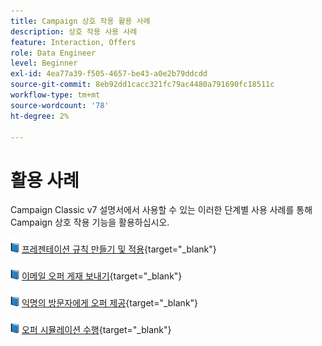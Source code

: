```yaml
---
title: Campaign 상호 작용 활용 사례
description: 상호 작용 사용 사례
feature: Interaction, Offers
role: Data Engineer
level: Beginner
exl-id: 4ea77a39-f505-4657-be43-a0e2b79ddcdd
source-git-commit: 8eb92dd1cacc321fc79ac4480a791690fc18511c
workflow-type: tm+mt
source-wordcount: '78'
ht-degree: 2%

---
```


# 활용 사례

Campaign Classic v7 설명서에서 사용할 수 있는 이러한 단계별 사용 사례를 통해 Campaign 상호 작용 기능을 활용하십시오.

![](../assets/do-not-localize/book.png) [프레젠테이션 규칙 만들기 및 적용](https://experienceleague.adobe.com/docs/campaign-classic/using/managing-offers/case-study/presentation-rules.html){target="_blank"}

![](../assets/do-not-localize/book.png) [이메일 오퍼 게재 보내기](https://experienceleague.adobe.com/docs/campaign-classic/using/managing-offers/case-study/offers-on-an-outbound-channel.html){target="_blank"}

![](../assets/do-not-localize/book.png) [익명의 방문자에게 오퍼 제공](https://experienceleague.adobe.com/docs/campaign-classic/using/managing-offers/case-study/offers-on-an-outbound-channel.html){target="_blank"}

![](../assets/do-not-localize/book.png) [오퍼 시뮬레이션 수행](https://experienceleague.adobe.com/docs/campaign-classic/using/managing-offers/case-study/offers-on-an-outbound-channel.html){target="_blank"}
